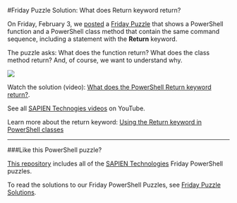 #Friday Puzzle Solution: What does Return keyword return?

On Friday, February 3, we [posted](https://twitter.com/juneb_get_help/status/827533204940746752) a [Friday Puzzle](https://www.facebook.com/SAPIENTech/photos/a.10151095012027283.433079.82797372282/10154284302022283/?type=3) that shows a PowerShell function and a PowerShell class method that contain the same command sequence, including a statement with the **Return** keyword.

The puzzle asks: What does the function return? What does the class method return? And, of course, we want to understand why.


![](https://pbs.twimg.com/media/C3v9Dj9UEAATaF2.jpg:large)


Watch the solution (video): [What does the PowerShell Return keyword return?](https://www.youtube.com/watch?v=aMiNhGlRkUg). 

See all [SAPIEN Technogies videos](http://sapien.com/videos) on YouTube.

Learn more about the return keyword: [Using the Return keyword in PowerShell classes](http://info.sapien.com/index.php/scripting/scripting-classes/using-the-return-keyword-in-powershell-classes)

----------

###Like this PowerShell puzzle?


[This repository](https://github.com/SAPIENTechnologies/FridayPowerShellPuzzle) includes all of the [SAPIEN Technologies](https://sapien.com/blog) Friday PowerShell puzzles. 

To read the solutions to our Friday PowerShell Puzzles, see [Friday Puzzle Solutions](https://www.sapien.com/blog/?s=friday+puzzle). 
